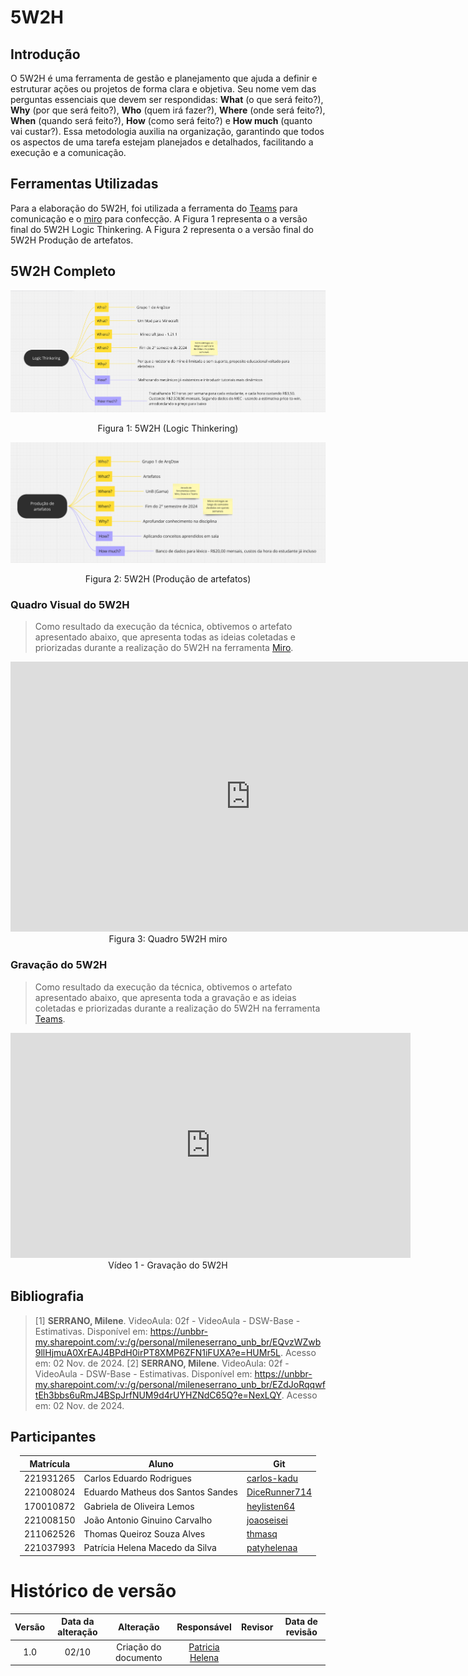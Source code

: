 # 5W2H

## Introdução

O 5W2H é uma ferramenta de gestão e planejamento que ajuda a definir e estruturar ações ou projetos de forma clara e objetiva. Seu nome vem das perguntas essenciais que devem ser respondidas:
**What** (o que será feito?), **Why** (por que será feito?), **Who** (quem irá fazer?), **Where** (onde será feito?), **When** (quando será feito?), **How** (como será feito?) e **How much** (quanto vai custar?). Essa metodologia auxilia na organização, garantindo que todos os aspectos de uma tarefa estejam planejados e detalhados, facilitando a execução e a comunicação.

## Ferramentas Utilizadas

Para a elaboração do 5W2H, foi utilizada a ferramenta do [Teams](https://teams.microsoft.com/) para comunicação e o [miro](https://miro.com) para confecção. A Figura 1 representa o a versão final do 5W2H Logic Thinkering. A Figura 2 representa o a versão final do 5W2H Produção de artefatos.

## 5W2H Completo

![Logic Thinkering](../../assets/5W2H/5w2hLogic.png)

<center>
Figura 1: 5W2H (Logic Thinkering)
</center>

![Producao Artefatos](../../assets/5W2H/5w2hArtefatos.png)

<center>
Figura 2: 5W2H (Produção de artefatos)
</center>

### Quadro Visual do 5W2H

> Como resultado da execução da técnica, obtivemos o artefato apresentado abaixo, que apresenta todas as ideias coletadas e priorizadas durante a realização do 5W2H na ferramenta <a href="https://miro.com">Miro</a>.

<center>
<iframe width="768" height="432" src="https://miro.com/app/live-embed/uXjVLK97tCs=/?moveToViewport=1603,-572,2814,1389&embedId=626642198204" frameborder="0" scrolling="no" allow="fullscreen; clipboard-read; clipboard-write" allowfullscreen></iframe>
Figura 3: Quadro 5W2H miro
</center>

### Gravação do 5W2H

> Como resultado da execução da técnica, obtivemos o artefato apresentado abaixo, que apresenta toda a gravação e as ideias coletadas e priorizadas durante a realização do 5W2H na ferramenta <a href="https://teams.com">Teams</a>.

<center>
<iframe src="https://unbbr.sharepoint.com/sites/ArquitesoftwareTOTOLA/_layouts/15/embed.aspx?UniqueId=873ade7e-8a2c-4127-9d77-a38ff3af3b75&embed=%7B%22ust%22%3Atrue%2C%22hv%22%3A%22CopyEmbedCode%22%7D&referrer=StreamWebApp&referrerScenario=EmbedDialog.Create" width="640" height="360" frameborder="0" scrolling="no" allowfullscreen title="Meeting in _General_-20241102_135114-Gravação de Reunião.mp4"></iframe>
Vídeo 1 - Gravação do 5W2H
</center>

## Bibliografia

> [1] **SERRANO, Milene**. VideoAula: 02f - VideoAula - DSW-Base - Estimativas. Disponível em: https://unbbr-my.sharepoint.com/:v:/g/personal/mileneserrano_unb_br/EQvzWZwb9llHjmuA0XrEAJ4BPdH0irPT8XMP6ZFN1iFUXA?e=HUMr5L. Acesso em: 02 Nov. de 2024.
> [2] **SERRANO, Milene**. VideoAula: 02f - VideoAula - DSW-Base - Estimativas. Disponível em: https://unbbr-my.sharepoint.com/:v:/g/personal/mileneserrano_unb_br/EZdJoRqqwftEh3bbs6uRmJ4BSpJrfNUM9d4rUYHZNdC65Q?e=NexLQY. Acesso em: 02 Nov. de 2024.

## Participantes

</center>

<div style="margin: 0 auto; width: fit-content;">

| Matrícula | Aluno                             | Git                                               |
| --------- | --------------------------------- | ------------------------------------------------- |
| 221931265 | Carlos Eduardo Rodrigues          | [carlos-kadu](https://github.com/carlos-kadu)     |
| 221008024 | Eduardo Matheus dos Santos Sandes | [DiceRunner714](https://github.com/DiceRunner714) |
| 170010872 | Gabriela de Oliveira Lemos        | [heylisten64](https://github.com/heylisten64)     |
| 221008150 | João Antonio Ginuino Carvalho     | [joaoseisei](https://github.com/joaoseisei)       |
| 211062526 | Thomas Queiroz Souza Alves        | [thmasq](https://github.com/thmasq)               |
| 221037993 | Patrícia Helena Macedo da Silva   | [patyhelenaa](https://github.com/patyhelenaa)     |

</div>

# Histórico de versão

| Versão | Data da alteração |      Alteração       |                    Responsável                    | Revisor | Data de revisão |
| :----: | :---------------: | :------------------: | :-----------------------------------------------: | :-----: | :-------------: |
|  1.0   |       02/10       | Criação do documento | [Patricia Helena](https://github.com/patyhelenaa) |         |                 |
